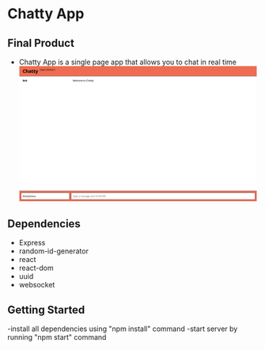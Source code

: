 # Chatty App 

## Final Product
- Chatty App is a single page app that allows you to chat in real time 
!["chatty-app-pic"](https://github.com/Harrison2301/Chatty-App/blob/master/images/chatty-app-pic.png?raw=true)

## Dependencies
- Express 
- random-id-generator 
- react
- react-dom
- uuid
- websocket

## Getting Started
-install all dependencies using "npm install" command
-start server by running "npm start" command 
